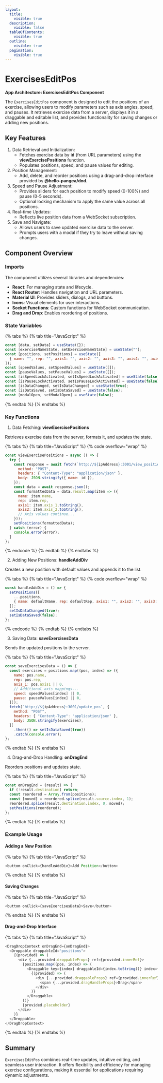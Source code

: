 ```yaml
---
layout:
  title:
    visible: true
  description:
    visible: false
  tableOfContents:
    visible: true
  outline:
    visible: true
  pagination:
    visible: true
---
```


# ExercisesEditPos

**App Architecture: ExercisesEditPos Component**

The `ExercisesEditPos` component is designed to edit the positions of an exercise, allowing users to modify parameters such as axis angles, speed, and pauses. It retrieves exercise data from a server, displays it in a draggable and editable list, and provides functionality for saving changes or adding new positions.

## **Key Features**

1. Data Retrieval and Initialization:
   * Fetches exercise data by **id** (from URL parameters) using the **viewExercisePositions** function.
   * Populates positions, speed, and pause values for editing.
2. Position Management:
   * Add, delete, and reorder positions using a drag-and-drop interface provided by **@hello-pangea/dnd**.
3. Speed and Pause Adjustment:
   * Provides sliders for each position to modify speed (0-100%) and pause (0-5 seconds).
   * Optional locking mechanism to apply the same value across all positions.
4. Real-time Updates:
   * Reflects live position data from a WebSocket subscription.
5. Save and Navigate:
   * Allows users to save updated exercise data to the server.
   * Prompts users with a modal if they try to leave without saving changes.

## **Component Overview**

### Imports

The component utilizes several libraries and dependencies:

* **React**: For managing state and lifecycle.
* **React Router**: Handles navigation and URL parameters.
* **Material UI**: Provides sliders, dialogs, and buttons.
* **Icons**: Visual elements for user interactions.
* **Socket Functions**: Custom functions for WebSocket communication.
* **Drag and Drop**: Enables reordering of positions.

### State Variables

{% tabs %}
{% tab title="JavaScript" %}
```javascript
const [data, setData] = useState({});
const [exerciseNameState, setExerciseNameState] = useState("");
const [positions, setPositions] = useState([
  { name: "", rep: "", axis1: "", axis2: "", axis3: "", axis4: "", axis5: "" }
]);
const [speedValues, setSpeedValues] = useState([]);
const [pauseValues, setPauseValues] = useState([]);
const [isSpeedLockActivated, setIsSpeedLockActivated] = useState(false);
const [isPauseLockActivated, setIsPauseLockActivated] = useState(false);
const [isDataChanged, setIsDataChanged] = useState(true);
const [isDataSaved, setIsDataSaved] = useState(false);
const [modalOpen, setModalOpen] = useState(false);
```
{% endtab %}
{% endtabs %}

### Key Functions

1. Data Fetching: **viewExercisePositions**

Retrieves exercise data from the server, formats it, and updates the state.

{% tabs %}
{% tab title="JavaScript" %}
{% code overflow="wrap" %}
```javascript
const viewExercisePositions = async () => {
  try {
    const response = await fetch(`http://${ipAddress}:3001/view_positions_exercise`, {
      method: "POST",
      headers: { "Content-Type": "application/json" },
      body: JSON.stringify({ name: id }),
    });
    const data = await response.json();
    const formattedData = data.result.map(item => ({
      name: item.name,
      rep: item.rep,
      axis1: item.axis_1.toString(),
      axis2: item.axis_2.toString(),
      // Axis values continue...
    }));
    setPositions(formattedData);
  } catch (error) {
    console.error(error);
  }
};
```
{% endcode %}
{% endtab %}
{% endtabs %}

2. Adding New Positions: **handleAddDiv**

Creates a new position with default values and appends it to the list.

{% tabs %}
{% tab title="JavaScript" %}
{% code overflow="wrap" %}
```javascript
const handleAddDiv = () => {
  setPositions([
    ...positions,
    { name: defaultName, rep: defaultRep, axis1: "", axis2: "", axis3: "", axis4: "", axis5: "" }
  ]);
  setIsDataChanged(true);
  setIsDataSaved(false);
};
```
{% endcode %}
{% endtab %}
{% endtabs %}

3. Saving Data: **saveExercisesData**

Sends the updated positions to the server.

{% tabs %}
{% tab title="JavaScript" %}
```javascript
const saveExercisesData = () => {
  const exercises = positions.map((pos, index) => ({
    name: pos.name,
    rep: pos.rep,
    axis_1: pos.axis1 || 0,
    // Additional axis mappings...
    speed: speedValues[index] || 0,
    pause: pauseValues[index] || 0,
  }));
  fetch(`http://${ipAddress}:3001/update_pos`, {
    method: "POST",
    headers: { "Content-Type": "application/json" },
    body: JSON.stringify(exercises),
  })
    .then(() => setIsDataSaved(true))
    .catch(console.error);
};
```
{% endtab %}
{% endtabs %}

4. Drag-and-Drop Handling: **onDragEnd**

Reorders positions and updates state.

{% tabs %}
{% tab title="JavaScript" %}
```javascript
const onDragEnd = (result) => {
  if (!result.destination) return;
  const reordered = Array.from(positions);
  const [moved] = reordered.splice(result.source.index, 1);
  reordered.splice(result.destination.index, 0, moved);
  setPositions(reordered);
};
```
{% endtab %}
{% endtabs %}

### Example Usage

#### Adding a New Position

{% tabs %}
{% tab title="JavaScript" %}
```javascript
<button onClick={handleAddDiv}>Add Position</button>
```
{% endtab %}
{% endtabs %}

#### Saving Changes

{% tabs %}
{% tab title="JavaScript" %}
```javascript
<button onClick={saveExercisesData}>Save</button>
```
{% endtab %}
{% endtabs %}

#### Drag-and-Drop Interface

{% tabs %}
{% tab title="JavaScript" %}
```javascript
<DragDropContext onDragEnd={onDragEnd}>
  <Droppable droppableId="positions">
    {(provided) => (
      <div {...provided.droppableProps} ref={provided.innerRef}>
        {positions.map((pos, index) => (
          <Draggable key={index} draggableId={index.toString()} index={index}>
            {(provided) => (
              <div {...provided.draggableProps} ref={provided.innerRef}>
                <span {...provided.dragHandleProps}>Drag</span>
              </div>
            )}
          </Draggable>
        ))}
        {provided.placeholder}
      </div>
    )}
  </Droppable>
</DragDropContext>
```
{% endtab %}
{% endtabs %}

## Summary

`ExercisesEditPos` combines real-time updates, intuitive editing, and seamless user interaction. It offers flexibility and efficiency for managing exercise configurations, making it essential for applications requiring dynamic adjustments.
